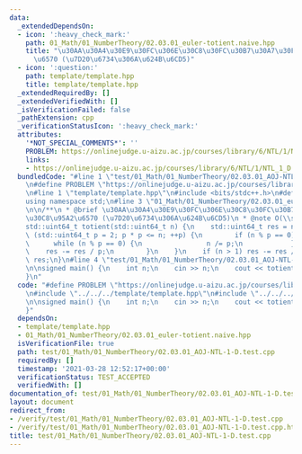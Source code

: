 ```yaml
---
data:
  _extendedDependsOn:
  - icon: ':heavy_check_mark:'
    path: 01_Math/01_NumberTheory/02.03.01_euler-totient.naive.hpp
    title: "\u30AA\u30A4\u30E9\u30FC\u306E\u30C8\u30FC\u30B7\u30A7\u30F3\u30C8\u95A2\
      \u6570 (\u7D20\u6734\u306A\u624B\u6CD5)"
  - icon: ':question:'
    path: template/template.hpp
    title: template/template.hpp
  _extendedRequiredBy: []
  _extendedVerifiedWith: []
  _isVerificationFailed: false
  _pathExtension: cpp
  _verificationStatusIcon: ':heavy_check_mark:'
  attributes:
    '*NOT_SPECIAL_COMMENTS*': ''
    PROBLEM: https://onlinejudge.u-aizu.ac.jp/courses/library/6/NTL/1/NTL_1_D
    links:
    - https://onlinejudge.u-aizu.ac.jp/courses/library/6/NTL/1/NTL_1_D
  bundledCode: "#line 1 \"test/01_Math/01_NumberTheory/02.03.01_AOJ-NTL-1-D.test.cpp\"\
    \n#define PROBLEM \"https://onlinejudge.u-aizu.ac.jp/courses/library/6/NTL/1/NTL_1_D\"\
    \n#line 1 \"template/template.hpp\"\n#include <bits/stdc++.h>\n#define int int64_t\n\
    using namespace std;\n#line 3 \"01_Math/01_NumberTheory/02.03.01_euler-totient.naive.hpp\"\
    \n\n/**\n * @brief \u30AA\u30A4\u30E9\u30FC\u306E\u30C8\u30FC\u30B7\u30A7\u30F3\
    \u30C8\u95A2\u6570 (\u7D20\u6734\u306A\u624B\u6CD5)\n * @note O(\\sqrt{n})\n */\n\
    std::uint64_t totient(std::uint64_t n) {\n    std::uint64_t res = n;\n    for\
    \ (std::uint64_t p = 2; p * p <= n; ++p) {\n        if (n % p == 0) {\n      \
    \      while (n % p == 0) {\n                n /= p;\n            }\n        \
    \    res -= res / p;\n        }\n    }\n    if (n > 1) res -= res / n;\n    return\
    \ res;\n}\n#line 4 \"test/01_Math/01_NumberTheory/02.03.01_AOJ-NTL-1-D.test.cpp\"\
    \n\nsigned main() {\n    int n;\n    cin >> n;\n    cout << totient(n) << endl;\n\
    }\n"
  code: "#define PROBLEM \"https://onlinejudge.u-aizu.ac.jp/courses/library/6/NTL/1/NTL_1_D\"\
    \n#include \"../../../template/template.hpp\"\n#include \"../../../01_Math/01_NumberTheory/02.03.01_euler-totient.naive.hpp\"\
    \n\nsigned main() {\n    int n;\n    cin >> n;\n    cout << totient(n) << endl;\n\
    }"
  dependsOn:
  - template/template.hpp
  - 01_Math/01_NumberTheory/02.03.01_euler-totient.naive.hpp
  isVerificationFile: true
  path: test/01_Math/01_NumberTheory/02.03.01_AOJ-NTL-1-D.test.cpp
  requiredBy: []
  timestamp: '2021-03-28 12:52:17+00:00'
  verificationStatus: TEST_ACCEPTED
  verifiedWith: []
documentation_of: test/01_Math/01_NumberTheory/02.03.01_AOJ-NTL-1-D.test.cpp
layout: document
redirect_from:
- /verify/test/01_Math/01_NumberTheory/02.03.01_AOJ-NTL-1-D.test.cpp
- /verify/test/01_Math/01_NumberTheory/02.03.01_AOJ-NTL-1-D.test.cpp.html
title: test/01_Math/01_NumberTheory/02.03.01_AOJ-NTL-1-D.test.cpp
---
```

